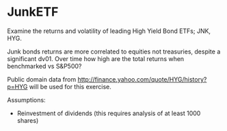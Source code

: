 # JunkETF
Examine the returns and volatility of leading High Yield Bond ETFs; JNK, HYG.

Junk bonds returns are more correlated to equities not treasuries, despite a significant dv01.
Over time how high are the total returns when benchmarked vs S&P500?

Public domain data from http://finance.yahoo.com/quote/HYG/history?p=HYG will be used for this exercise.

Assumptions:

- Reinvestment of dividends (this requires analysis of at least 1000 shares)
